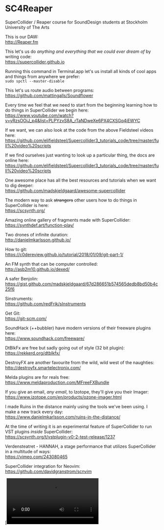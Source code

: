 # SC4Reaper

SuperCollider / Reaper course for SoundDesign students at Stockholm University of The Arts

This is our DAW:  
http://Reaper.fm 

This let's us do _anything and everything that we could ever dream of_ by writing code:  
https://supercollider.github.io 

Running this command in Terminal.app let's us install all kinds of cool apps and things from anywhere we prefer:  
`sudo spctl --master-disable`

This let's us route audio between programs:  
https://github.com/mattingalls/Soundflower 

Every time we feel that we need to start from the beginning learning how to do things in SuperCollider we begin here:  
https://www.youtube.com/watch?v=yRzsOOiJ_p4&list=PLPYzvS8A_rTaNDweXe6PX4CXSGq4iEWYC

If we want, we can also look at the code from the above Fieldsteel videos here:  
https://github.com/elifieldsteel/Supercollider3_tutorials_code/tree/master/full%20video%20scripts

If we find ourselves just wanting to look up a particular thing, the docs are online here:  
https://github.com/elifieldsteel/Supercollider3_tutorials_code/tree/master/full%20video%20scripts

One awesome place has all the best resources and tutorials when we want to dig deeper:  
https://github.com/madskjeldgaard/awesome-supercollider

The modern way to ask ~~strangers~~ other users how to do things in SuperCollider is here:  
https://scsynth.org/

Amazing online gallery of fragments made with SuperCollider:  
https://synthdef.art/function-play/

Two drones of infinite duration:  
http://danielmkarlsson.github.io/

How to git:  
https://c0dereview.github.io/tutorial/2018/01/09/git-part-1/

An FM synth that can be computer controlled:  
http://asb2m10.github.io/dexed/

A safer Benjolin:  
https://gist.github.com/madskjeldgaard/67d286651b574565dedb8bd50b4c25f6

Sinstruments:  
https://github.com/redFrik/sInstruments 

Get Git:  
https://git-scm.com/

SoundHack (++bubbler) have modern versions of their freeware plugins here:  
https://www.soundhack.com/freeware/

DtBlkFx are free but sadly going out of style (32 bit plugin):  
https://rekkerd.org/dtblkfx/

DestroyFX are another favourite from the wild, wild west of the naughties:  
http://destroyfx.smartelectronix.com/

Melda plugins are for reals free:  
https://www.meldaproduction.com/MFreeFXBundle

If you give an email, _any email_, to Izotope, they'll give you their Imager:  
https://www.izotope.com/en/products/ozone-imager.html  

I made Ruins in the distance mainly using the tools we've been using. I make a new track every day:   
https://www.danielmkarlsson.com/ruins-in-the-distance/

At the time of writing it is an experimental feature of SuperCollider to run VST plugins _inside_ SuperCollider:  
https://scsynth.org/t/vstplugin-v0-2-test-release/1237

Verdensteatret - HANNAH, a stage performance that utilizes SuperCollider in a multitude of ways:   
https://vimeo.com/243080465

SuperCollider integration for Neovim:  
https://github.com/davidgranstrom/scnvim


[![How to reverse media item in Reaper](https://github.com/danielmkarlsson/sc4reaper/blob/master/Reaper%20-%20How%20to%20reverse%20a%20media%20item.mov)
